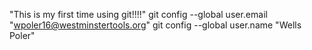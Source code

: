 "This is my first time using git!!!!"
 git config --global user.email "wpoler16@westminstertools.org"
  git config --global user.name "Wells Poler"